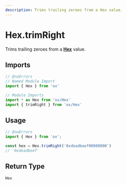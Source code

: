 ```yaml
---
description: Trims trailing zeroes from a Hex value.
---
```


# Hex.trimRight

Trims trailing zeroes from a **[Hex](/api/hex)** value.

## Imports

```ts twoslash
// @noErrors
// Named Module Import 
import { Hex } from 'ox'

// Module Imports
import * as Hex from 'ox/Hex'
import { trimRight } from 'ox/Hex'
```

## Usage

```ts twoslash
// @noErrors
import { Hex } from 'ox';

const hex = Hex.trimRight('0xdeadbeef00000000')
// '0xdeadbeef'
```

## Return Type

`Hex`
